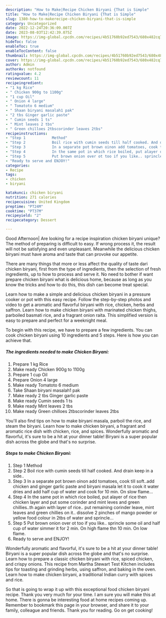 ```yaml
---
description: "How to Make|Recipe Chicken Biryani {That is Simple"
title: "How to Make|Recipe Chicken Biryani {That is Simple"
slug: 1380-how-to-makerecipe-chicken-biryani-that-is-simple
category: Uncategorized
date: 2022-12-24T20:36:09.007Z
date: 2023-08-03T12:42:39.075Z
image: https://img-global.cpcdn.com/recipes/4b51760b92ed7543/680x482cq70/chicken-biryani-recipe-main-photo.jpg
hideToc: false
enableToc: true
enableTocContent: false
thumbnail: https://img-global.cpcdn.com/recipes/4b51760b92ed7543/680x482cq70/chicken-biryani-recipe-main-photo.jpg
cover: https://img-global.cpcdn.com/recipes/4b51760b92ed7543/680x482cq70/chicken-biryani-recipe-main-photo.jpg
author: Admin
authorAv: notfound
ratingvalue: 4.2
reviewcount: 11
recipeingredient:
- "1 kg Rice"
- " Chicken 900g to 1100g"
- "1 cup Oil"
- " Onion 4 large"
- " Tomatoto 6 medium"
- " Shaan biryani masalah1 pak"
- "2 tbs Ginger garlic paste"
- " Cumin seeds 1 ts"
- " Mint leaves 2 tbs"
- " Green chilloes 2tbscorinder leaves 2tbs"
recipeinstructions:
- "Step 1            Method"
- "Step 2            Boil rice with cumin seeds till half cooked. And drain keep in a side.."
- "Step 3            In a separate pot brown oinon add tomatoes, cook till soft..add chicken and ginger garlic paste and biryani masala let it to cook it water dries and add half cup of water and cook for 10 min. On slow flame..."
- "Step 4            In the same pot in which rice boiled, put alayer of rice then chicken layer and put some corinder and mint leves and green chillies..th again with layer of rice.. put remaining corinder leave, mint leaves and green chillies on it.. dissolve 2 pinches of mango powder or yellow food colour in 2tbs of water and sprincle..."
- "Step 5            Put brown onion over ot too if you like.. sprincle some oil and half cup of water simmer it for 2 min. On high flame thn 10 min. On low flame."
- "Ready to serve and ENJOY!"
categories:
- Recipe
tags:
- chicken
- biryani

katakunci: chicken biryani 
nutrition: 271 calories
recipecuisine: United Kingdom
preptime: "PT24M"
cooktime: "PT37M"
recipeyield: "2"
recipecategory: Dessert

---
```



Good Afternoon| Are looking for a recipe inspiration chicken biryani unique? The method of preparing is difficult to easy. If wrong process it, the result will not be satisfying and even unpleasant. Meanwhile the delicious chicken biryani must have aroma and taste that can provoke our appetite.






There are many things that more or less affect the quality of taste dari chicken biryani, first from the type of ingredients, then the selection of fresh ingredients, up to how to process and serve it. No need to bother if want prepare chicken biryani what is delicious home, because as long as you know the tricks and how to do this, this dish can become treat  special.


Learn how to make a simple and delicious chicken biryani in a pressure cooker or pot with this easy recipe. Follow the step-by-step photos and video to get a aromatic and flavorful biryani with rice, chicken, herbs and saffron. Learn how to make chicken biryani with marinated chicken thighs, parboiled basmati rice, and a fragrant onion raita. This simplified version is easy to prepare and perfect for a weeknight meal.


To begin with this recipe, we have to prepare a few ingredients. You can cook chicken biryani using 10 ingredients and 5 steps. Here is how you can achieve that.

<!--inarticleads1-->

##### The ingredients needed to make Chicken Biryani:

1. Prepare 1 kg Rice
1. Make ready  Chicken 900g to 1100g
1. Prepare 1 cup Oil
1. Prepare  Onion 4 large
1. Make ready  Tomatoto 6 medium
1. Take  Shaan biryani masalah1 pak
1. Make ready 2 tbs Ginger garlic paste
1. Make ready  Cumin seeds 1 ts
1. Make ready  Mint leaves 2 tbs
1. Make ready  Green chilloes 2tbscorinder leaves 2tbs


You&#39;ll also find tips on how to make biryani masala, parboil the rice, and steam the biryani. Learn how to make chicken biryani, a fragrant and aromatic rice dish with chicken, rice, and spices. Wonderfully aromatic and flavorful, it&#39;s sure to be a hit at your dinner table! Biryani is a super popular dish across the globe and that&#39;s no surprise. 

<!--inarticleads2-->

##### Steps to make Chicken Biryani:

1. Step 1            Method
1. Step 2            Boil rice with cumin seeds till half cooked. And drain keep in a side..
1. Step 3            In a separate pot brown oinon add tomatoes, cook till soft..add chicken and ginger garlic paste and biryani masala let it to cook it water dries and add half cup of water and cook for 10 min. On slow flame...
1. Step 4            In the same pot in which rice boiled, put alayer of rice then chicken layer and put some corinder and mint leves and green chillies..th again with layer of rice.. put remaining corinder leave, mint leaves and green chillies on it.. dissolve 2 pinches of mango powder or yellow food colour in 2tbs of water and sprincle...
1. Step 5            Put brown onion over ot too if you like.. sprincle some oil and half cup of water simmer it for 2 min. On high flame thn 10 min. On low flame.
1. Ready to serve and ENJOY!

Wonderfully aromatic and flavorful, it&#39;s sure to be a hit at your dinner table! Biryani is a super popular dish across the globe and that&#39;s no surprise. Learn how to prepare a classic chicken biryani with rice, spiced chicken, and crispy onions. This recipe from Martha Stewart Test Kitchen includes tips for toasting and grinding herbs, using saffron, and baking in the oven. Learn how to make chicken biryani, a traditional Indian curry with spices and rice. 

So that is going to wrap it up with this exceptional food chicken biryani recipe. Thank you very much for your time. I am sure you will make this at home. There is gonna be interesting food at home recipes coming up. Remember to bookmark this page in your browser, and share it to your family, colleague and friends. Thank you for reading. Go on get cooking!
